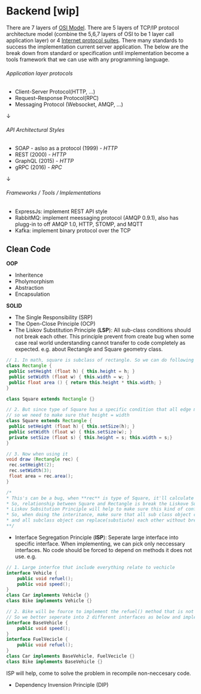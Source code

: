 # Backend [wip]

There are 7 layers of [OSI Model](https://en.wikipedia.org/wiki/OSI_model). There are 5 layers of TCP/IP protocol architecture model (combine the 5,6,7 layers of OSI to be 1 layer call application layer) or 4 [Internet protocol suites](https://en.wikipedia.org/wiki/Internet_protocol_suite).
There many standards to success the implementation current server application. The below are the break down from standard or specification until implementation become a tools
framework that we can use with any programming language.

###### Application layer protocols
  - Client-Server Protocol(HTTP, ...)
  - Request–Response Protocol(RPC)
  - Messaging Protocol (Websocket, AMQP, ...)

↓

###### API Architectural Styles
  - SOAP - aslso as a protocol (1999) - _HTTP_
  - REST (2000) - _HTTP_
  - GraphQL (2015) - _HTTP_
  - gRPC (2016) - _RPC_

↓

###### Frameworks / Tools / Implementations
  - ExpressJs: implement REST API style
  - RabbitMQ: implement meessaging protocol (AMQP 0.9.1), also has plugg-in to off AMQP 1.0, HTTP, STOMP, and MQTT
  - Kafka: implement binary protocol over the TCP

## Clean Code

**OOP**
- Inheritence
- Pholymorphism
- Abstraction
- Encapsulation

**SOLID**
- The Single Responsibility (SRP)
- The Open-Close Principle (OCP)
- The Liskov Substitution Principle (**LSP**): All sub-class conditions should not break each other.
This principle prevent from create bug when some case real world understanding cannot transfer to code completely as expected.
e.g. about Rectangle and Square geometry class.
 ```java
// 1. In math, square is subclass of rectangle. So we can do following inheritence to reduce code
class Rectangle {
  public setHeight (float h) { this.height = h; }
  public setWidth (float w) { this.width = w; }
  public float area () { return this.height * this.width; }
}

class Square extends Rectangle {}

// 2. But since type of Square has a specific condition that all edge must be equal,
// so we need to make sure that height = width
class Square extends Rectangle {
  public setHeight (float h) { this.setSize(h); }
  public setWidth (float w) { this.setSize(w); }
  private setSize (float s) { this.height = s; this.width = s;}
}

// 3. Now when using it
void draw (Rectangle rec) {
  rec.setHeight(2);
  rec.setWidth(3);
  float area = rec.area();
}

/*
* This's can be a bug, when **rec** is type of Square, it'll calculate differently. Area will be 3x3=9 NOT 2x3.
* So, relationship between Square and Rectangle is break the Liskove Substitution Principle.
* Liskov Subsitution Principle will help to make sure this kind of confusion/bug.
* So, when doing the interitance, make sure that all sub class object can reduce the superclass method in same behavior,
* and all subclass object can replace(substiute) each other without breaking the expected result.
**/
 ```
- Interface Segregation Principle (**ISP**): Seperate large interface into specific interface. When implementing, we can pick only neccessary interfaces. No code should be forced to depend on methods it does not use. e.g.
```java
// 1. Large interfce that include everything relate to vechicle
interface Vehicle {
    public void refuel();
    public void speed();
}
class Car implements Vehicle {}
class Bike implements Vehicle {}

// 2. Bike will be fource to implement the refuel() method that is not necessary.
// So we better seperate into 2 different interfaces as below and implement accordingly.
interface BaseVehicle {
    public void speed();
}
interface FuelVecicle {
    public void refuel();
}
class Car implements BaseVehicle, FuelVecicle {}
class Bike implements BaseVehicle {}
```
ISP will help, come to solve the problem in recompile non-neccesary code.
- Dependency Invension Principle (DIP)
